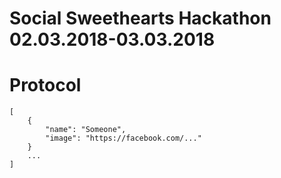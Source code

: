 # Social Sweethearts Hackathon 02.03.2018-03.03.2018

# Protocol

```
[
    {
        "name": "Someone",
        "image": "https://facebook.com/..."
    }
    ...
]
```
